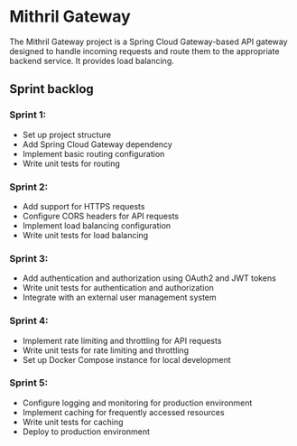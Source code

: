 # Mithril Gateway

The Mithril Gateway project is a Spring Cloud Gateway-based API gateway designed to handle incoming requests and route them to the appropriate backend service. It provides load balancing.

## Sprint backlog

### Sprint 1:

- Set up project structure
- Add Spring Cloud Gateway dependency
- Implement basic routing configuration
- Write unit tests for routing

### Sprint 2:

- Add support for HTTPS requests
- Configure CORS headers for API requests
- Implement load balancing configuration
- Write unit tests for load balancing

### Sprint 3:

- Add authentication and authorization using OAuth2 and JWT tokens
- Write unit tests for authentication and authorization
- Integrate with an external user management system

### Sprint 4:

- Implement rate limiting and throttling for API requests
- Write unit tests for rate limiting and throttling
- Set up Docker Compose instance for local development

### Sprint 5:

- Configure logging and monitoring for production environment
- Implement caching for frequently accessed resources
- Write unit tests for caching
- Deploy to production environment
